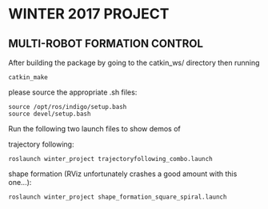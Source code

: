 # WINTER 2017 PROJECT

## MULTI-ROBOT FORMATION CONTROL

After building the package by going to the catkin_ws/ directory then running

```
catkin_make
```
please source the appropriate .sh files:


```
source /opt/ros/indigo/setup.bash
source devel/setup.bash
```
Run the following two launch files to show demos of

trajectory following:

```
roslaunch winter_project trajectoryfollowing_combo.launch 
```

shape formation (RViz unfortunately crashes a good amount with this one...):

```
roslaunch winter_project shape_formation_square_spiral.launch 
```
